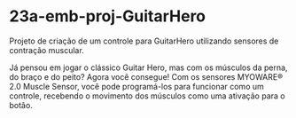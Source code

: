 # 23a-emb-proj-GuitarHero
 Projeto de criação de um controle para GuitarHero utilizando sensores de contração muscular.

Já pensou em jogar o clássico Guitar Hero, mas com os músculos da perna, do braço e do peito?
Agora você consegue! Com os sensores MYOWARE® 2.0 Muscle Sensor, você pode programá-los para funcionar como um controle, recebendo o movimento dos músculos como uma ativação para o botão.

